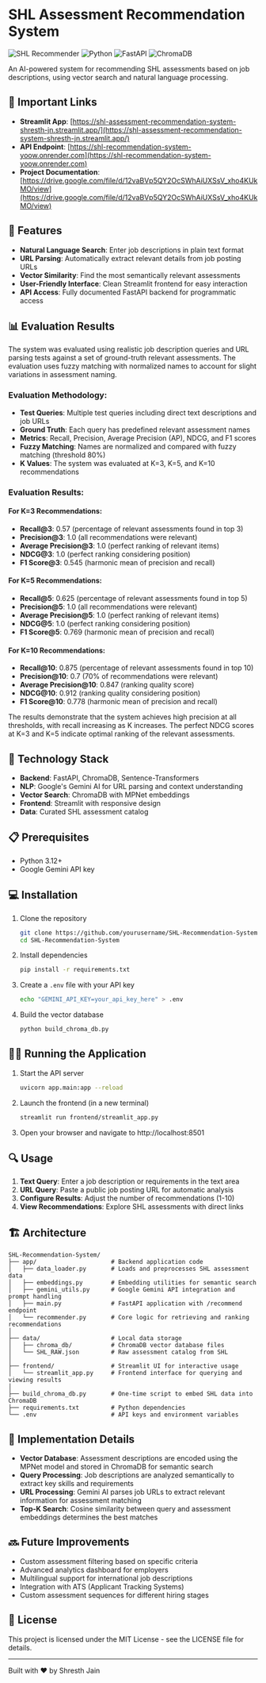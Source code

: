 # SHL Assessment Recommendation System

![SHL Recommender](https://img.shields.io/badge/AI-Powered-brightgreen) ![Python](https://img.shields.io/badge/Python-3.12+-blue) ![FastAPI](https://img.shields.io/badge/FastAPI-Latest-009688) ![ChromaDB](https://img.shields.io/badge/ChromaDB-Latest-purple)

An AI-powered system for recommending SHL assessments based on job descriptions, using vector search and natural language processing.

## 🔗 Important Links

- **Streamlit App**: [https://shl-assessment-recommendation-system-shresth-jn.streamlit.app/](https://shl-assessment-recommendation-system-shresth-jn.streamlit.app/)
- **API Endpoint**: [https://shl-recommendation-system-yoow.onrender.com](https://shl-recommendation-system-yoow.onrender.com)
- **Project Documentation**: [https://drive.google.com/file/d/12vaBVp5QY2OcSWhAiUXSsV_xho4KUkMO/view](https://drive.google.com/file/d/12vaBVp5QY2OcSWhAiUXSsV_xho4KUkMO/view)

## 🚀 Features

- **Natural Language Search**: Enter job descriptions in plain text format
- **URL Parsing**: Automatically extract relevant details from job posting URLs
- **Vector Similarity**: Find the most semantically relevant assessments
- **User-Friendly Interface**: Clean Streamlit frontend for easy interaction
- **API Access**: Fully documented FastAPI backend for programmatic access

## 📊 Evaluation Results

The system was evaluated using realistic job description queries and URL parsing tests against a set of ground-truth relevant assessments. The evaluation uses fuzzy matching with normalized names to account for slight variations in assessment naming.

### Evaluation Methodology:
- **Test Queries**: Multiple test queries including direct text descriptions and job URLs
- **Ground Truth**: Each query has predefined relevant assessment names
- **Metrics**: Recall, Precision, Average Precision (AP), NDCG, and F1 scores
- **Fuzzy Matching**: Names are normalized and compared with fuzzy matching (threshold 80%)
- **K Values**: The system was evaluated at K=3, K=5, and K=10 recommendations

### Evaluation Results:

#### For K=3 Recommendations:
- **Recall@3**: 0.57 (percentage of relevant assessments found in top 3)
- **Precision@3**: 1.0 (all recommendations were relevant)
- **Average Precision@3**: 1.0 (perfect ranking of relevant items)
- **NDCG@3**: 1.0 (perfect ranking considering position)
- **F1 Score@3**: 0.545 (harmonic mean of precision and recall)

#### For K=5 Recommendations:
- **Recall@5**: 0.625 (percentage of relevant assessments found in top 5)
- **Precision@5**: 1.0 (all recommendations were relevant)
- **Average Precision@5**: 1.0 (perfect ranking of relevant items)
- **NDCG@5**: 1.0 (perfect ranking considering position)
- **F1 Score@5**: 0.769 (harmonic mean of precision and recall)

#### For K=10 Recommendations:
- **Recall@10**: 0.875 (percentage of relevant assessments found in top 10)
- **Precision@10**: 0.7 (70% of recommendations were relevant)
- **Average Precision@10**: 0.847 (ranking quality score)
- **NDCG@10**: 0.912 (ranking quality considering position)
- **F1 Score@10**: 0.778 (harmonic mean of precision and recall)

The results demonstrate that the system achieves high precision at all thresholds, with recall increasing as K increases. The perfect NDCG scores at K=3 and K=5 indicate optimal ranking of the relevant assessments.

## 🔧 Technology Stack

- **Backend**: FastAPI, ChromaDB, Sentence-Transformers
- **NLP**: Google's Gemini AI for URL parsing and context understanding
- **Vector Search**: ChromaDB with MPNet embeddings
- **Frontend**: Streamlit with responsive design
- **Data**: Curated SHL assessment catalog

## 📋 Prerequisites

- Python 3.12+
- Google Gemini API key

## 💻 Installation

1. Clone the repository
   ```bash
   git clone https://github.com/yourusername/SHL-Recommendation-System.git
   cd SHL-Recommendation-System
   ```

2. Install dependencies
   ```bash
   pip install -r requirements.txt
   ```

3. Create a `.env` file with your API key
   ```bash
   echo "GEMINI_API_KEY=your_api_key_here" > .env
   ```

4. Build the vector database
   ```bash
   python build_chroma_db.py
   ```

## 🏃‍♂️ Running the Application

1. Start the API server
   ```bash
   uvicorn app.main:app --reload
   ```

2. Launch the frontend (in a new terminal)
   ```bash
   streamlit run frontend/streamlit_app.py
   ```

3. Open your browser and navigate to http://localhost:8501

## 🔍 Usage

1. **Text Query**: Enter a job description or requirements in the text area
2. **URL Query**: Paste a public job posting URL for automatic analysis
3. **Configure Results**: Adjust the number of recommendations (1-10)
4. **View Recommendations**: Explore SHL assessments with direct links

## 🏗️ Architecture

```
SHL-Recommendation-System/
├── app/                     # Backend application code
│   ├── data_loader.py       # Loads and preprocesses SHL assessment data
│   ├── embeddings.py        # Embedding utilities for semantic search
│   ├── gemini_utils.py      # Google Gemini API integration and prompt handling
│   ├── main.py              # FastAPI application with /recommend endpoint
│   └── recommender.py       # Core logic for retrieving and ranking recommendations
│
├── data/                    # Local data storage
│   ├── chroma_db/           # ChromaDB vector database files
│   └── SHL_RAW.json         # Raw assessment catalog from SHL
│
├── frontend/                # Streamlit UI for interactive usage
│   └── streamlit_app.py     # Frontend interface for querying and viewing results
│
├── build_chroma_db.py       # One-time script to embed SHL data into ChromaDB
├── requirements.txt         # Python dependencies
└── .env                     # API keys and environment variables
```

## 🧠 Implementation Details

- **Vector Database**: Assessment descriptions are encoded using the MPNet model and stored in ChromaDB for semantic search
- **Query Processing**: Job descriptions are analyzed semantically to extract key skills and requirements
- **URL Processing**: Gemini AI parses job URLs to extract relevant information for assessment matching
- **Top-K Search**: Cosine similarity between query and assessment embeddings determines the best matches

## 🔜 Future Improvements

- Custom assessment filtering based on specific criteria
- Advanced analytics dashboard for employers
- Multilingual support for international job descriptions
- Integration with ATS (Applicant Tracking Systems)
- Custom assessment sequences for different hiring stages

## 📄 License

This project is licensed under the MIT License - see the LICENSE file for details.

---

Built with ❤️ by Shresth Jain
